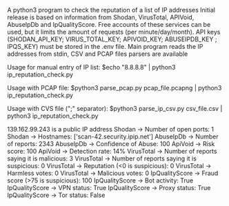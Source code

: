 A python3 program to check the reputation of a list of IP addresses Initial release is based on information from Shodan, VirusTotal, APIVoid, AbuseIpDb and IpQualityScore. Free accounts of these services can be used, but it limits the amount of requests (per minute/day/month). API keys (SHODAN_API_KEY; VIRUS_TOTAL_KEY; APIVOID_KEY; ABUSEIPDB_KEY ; IPQS_KEY) must be stored in the .env file. Main program reads the IP addresses from stdin, CSV and PCAP files parsers are available

Usage for manual entry of IP list: $echo "8.8.8.8" | python3 ip_reputation_check.py

Usage with PCAP file: $python3 parse_pcap.py pcap_file.pcapng | python3 ip_reputation_check.py

Usage with CVS file (";" separator): $python3 parse_ip_csv.py csv_file.csv | python3 ip_reputation_check.py

139.162.99.243 is a public IP address
Shodan           -> Number of open ports: 1
Shodan           -> Hostnames: ['scan-42.security.ipip.net']
AbuseIpDb        -> Number of reports: 2343
AbuseIpDb        -> Confidence of Abuse: 100
ApiVoid          -> Risk score: 100
ApiVoid          -> Detection rate: 14%
VirusTotal       -> Number of reports saying it is malicious: 3
VirusTotal       -> Number of reports saying it is suspicious: 0
VirusTotal       -> Reputation (<0 is suspicious): 0
VirusTotal       -> Harmless votes: 0
VirusTotal       -> Malicious votes: 0
IpQualityScore   -> Fraud score (>75 is suspicious): 100
IpQualityScore   -> Bot activity: True
IpQualityScore   -> VPN status: True
IpQualityScore   -> Proxy status: True
IpQualityScore   -> Tor status: False
